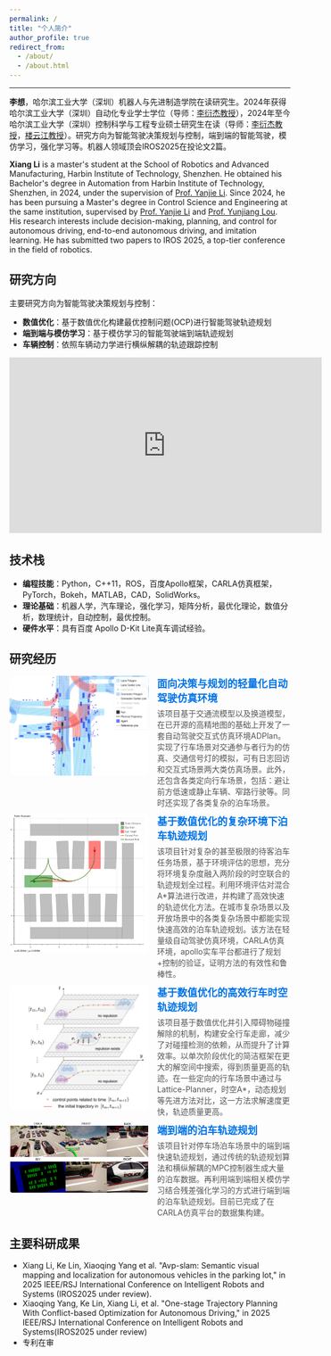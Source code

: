 ```yaml
---
permalink: /
title: "个人简介"
author_profile: true
redirect_from: 
  - /about/
  - /about.html
---
```

---

**李想**，哈尔滨工业大学（深圳）机器人与先进制造学院在读研究生。2024年获得哈尔滨工业大学（深圳）自动化专业学士学位（导师：[李衍杰教授](https://faculty.hitsz.edu.cn/liyanjie)），2024年至今哈尔滨工业大学（深圳）控制科学与工程专业硕士研究生在读（导师：[李衍杰教授](https://faculty.hitsz.edu.cn/liyanjie)，[楼云江教授](https://faculty.hitsz.edu.cn/louyunjiang)）。研究方向为智能驾驶决策规划与控制，端到端的智能驾驶，模仿学习，强化学习等。机器人领域顶会IROS2025在投论文2篇。

**Xiang Li** is a master's student at the School of Robotics and Advanced Manufacturing, Harbin Institute of Technology, Shenzhen. He obtained his Bachelor's degree in Automation from Harbin Institute of Technology, Shenzhen, in 2024, under the supervision of [Prof. Yanjie Li](https://faculty.hitsz.edu.cn/liyanjie). Since 2024, he has been pursuing a Master's degree in Control Science and Engineering at the same institution, supervised by [Prof. Yanjie Li](https://faculty.hitsz.edu.cn/liyanjie) and [Prof. Yunjiang Lou](https://faculty.hitsz.edu.cn/louyunjiang). His research interests include decision-making, planning, and control for autonomous driving, end-to-end autonomous driving, and imitation learning. He has submitted two papers to IROS 2025, a top-tier conference in the field of robotics.

研究方向
--------

主要研究方向为智能驾驶决策规划与控制：

- **数值优化**：基于数值优化构建最优控制问题(OCP)进行智能驾驶轨迹规划
- **端到端与模仿学习**：基于模仿学习的智能驾驶端到端轨迹规划
- **车辆控制**：依照车辆动力学进行横纵解耦的轨迹跟踪控制

<iframe width="560" height="315" src="https://www.youtube.com/embed/mb3_W8PnnWk?si=nrnnzrp5Oo9HtZ1V" title="YouTube video player" frameborder="0" allow="accelerometer; autoplay; clipboard-write; encrypted-media; gyroscope; picture-in-picture; web-share" referrerpolicy="strict-origin-when-cross-origin" allowfullscreen></iframe>

技术栈
------

- **编程技能**：Python，C++11，ROS，百度Apollo框架，CARLA仿真框架，PyTorch，Bokeh，MATLAB，CAD，SolidWorks。
- **理论基础**：机器人学，汽车理论，强化学习，矩阵分析，最优化理论，数值分析，数理统计，自动控制，最优控制。
- **硬件水平**：具有百度 Apollo D-Kit Lite真车调试经验。

研究经历
--------

<div style="display: flex; align-items: flex-start; text-decoration: none; margin-bottom: 10px;">
    <img src='/images/figures/project/simulation/post.jpg' alt="Simulation Project" width="250" style="margin-right: 15px; border-radius: 8px;">
    <div style="display: flex; flex-direction: column;">
        <a href="/project/1-simulaton" style="font-size: 18px; font-weight: bold; text-decoration: none; color: #0073e6;">
            面向决策与规划的轻量化自动驾驶仿真环境
        </a>
        <p style="margin: 5px 0 0; color: #555; font-size: 14px;">
            该项目基于交通流模型以及换道模型，在已开源的高精地图的基础上开发了一套自动驾驶交互式仿真环境ADPlan。实现了行车场景对交通参与者行为的仿真、交通信号灯的模拟，可有日志回访和交互式场景两大类仿真场景。此外，还包含各类定向行车场景，包括：避让前方低速或静止车辆、窄路行驶等。同时还实现了各类复杂的泊车场景。
        </p>
    </div>
</div>

<div style="display: flex; align-items: flex-start; text-decoration: none; margin-bottom: 10px;">
    <img src='/images/figures/project/parking/post.png' alt="Simulation Project" width="250" style="margin-right: 15px; border-radius: 8px;">
    <div style="display: flex; flex-direction: column;">
        <a href="/project/2-parking" style="font-size: 18px; font-weight: bold; text-decoration: none; color: #0073e6;">
            基于数值优化的复杂环境下泊车轨迹规划
        </a>
        <p style="margin: 5px 0 0; color: #555; font-size: 14px;">
            该项目针对复杂的甚至极限的待客泊车任务场景，基于环境评估的思想，充分将环境复杂度融入两阶段的时空联合的轨迹规划全过程。利用环境评估对混合A*算法进行改进，并构建了高效快速的轨迹优化方法。在城市复杂场景以及开放场景中的各类复杂场景中都能实现快速高效的泊车轨迹规划。该方法在轻量级自动驾驶仿真环境，CARLA仿真环境，apollo实车平台都进行了规划+控制的验证，证明方法的有效性和鲁棒性。
        </p>
    </div>
</div>

<div style="display: flex; align-items: flex-start; text-decoration: none; margin-bottom: 10px;">
    <img src='/images/figures/project/driving/post.png' alt="Simulation Project" width="250" style="margin-right: 15px; border-radius: 8px;">
    <div style="display: flex; flex-direction: column;">
        <a href="/project/3-driving" style="font-size: 18px; font-weight: bold; text-decoration: none; color: #0073e6;">
            基于数值优化的高效行车时空轨迹规划
        </a>
        <p style="margin: 5px 0 0; color: #555; font-size: 14px;">
            该项目基于数值优化并引入障碍物碰撞解除的机制，构建安全行车走廊，减少了对碰撞检测的依赖，从而提升了计算效率。以单次阶段优化的简洁框架在更大的解空间中搜索，得到质量更高的轨迹。在一些定向的行车场景中通过与Lattice-Planner，时空A*，动态规划等先进方法对比，这一方法求解速度更快，轨迹质量更高。
        </p>
    </div>
</div>

<div style="display: flex; align-items: flex-start; text-decoration: none; margin-bottom: 10px;">
    <img src='/images/figures/project/e2e/post.png' alt="Simulation Project" width="250" style="margin-right: 15px; border-radius: 8px;">
    <div style="display: flex; flex-direction: column;">
        <a href="/project/4-e2e" style="font-size: 18px; font-weight: bold; text-decoration: none; color: #0073e6;">
            端到端的泊车轨迹规划
        </a>
        <p style="margin: 5px 0 0; color: #555; font-size: 14px;">
            该项目针对停车场泊车场景中的端到端快速轨迹规划，通过传统的轨迹规划算法和横纵解耦的MPC控制器生成大量的泊车数据。再利用端到端相关模仿学习结合残差强化学习的方式进行端到端的泊车轨迹规划。目前已完成了在CARLA仿真平台的数据集构建。
        </p>
    </div>
</div>




主要科研成果
------
- Xiang Li, Ke Lin, Xiaoqing Yang et al. "Avp-slam: Semantic visual mapping and localization for autonomous vehicles in the parking lot," in 2025 IEEE/RSJ International Conference on Intelligent Robots and Systems (IROS2025 under review).
- Xiaoqing Yang, Ke Lin, Xiang Li, et al. "One-stage Trajectory Planning With Conflict-based Optimization for Autonomous Driving," in 2025 IEEE/RSJ International Conference on Intelligent Robots and Systems(IROS2025 under review)
- 专利在审



<!-- **Markdown generator**

The repository includes [a set of Jupyter notebooks](https://github.com/academicpages/academicpages.github.io/tree/master/markdown_generator
) that converts a CSV containing structured data about talks or presentations into individual markdown files that will be properly formatted for the Academic Pages template. The sample CSVs in that directory are the ones I used to create my own personal website at stuartgeiger.com. My usual workflow is that I keep a spreadsheet of my publications and talks, then run the code in these notebooks to generate the markdown files, then commit and push them to the GitHub repository.

How to edit your site's GitHub repository
------
Many people use a git client to create files on their local computer and then push them to GitHub's servers. If you are not familiar with git, you can directly edit these configuration and markdown files directly in the github.com interface. Navigate to a file (like [this one](https://github.com/academicpages/academicpages.github.io/blob/master/_talks/2012-03-01-talk-1.md) and click the pencil icon in the top right of the content preview (to the right of the "Raw | Blame | History" buttons). You can delete a file by clicking the trashcan icon to the right of the pencil icon. You can also create new files or upload files by navigating to a directory and clicking the "Create new file" or "Upload files" buttons. 

Example: editing a markdown file for a talk
![Editing a markdown file for a talk](/images/editing-talk.png)

For more info
------
More info about configuring Academic Pages can be found in [the guide](https://academicpages.github.io/markdown/), the [growing wiki](https://github.com/academicpages/academicpages.github.io/wiki), and you can always [ask a question on GitHub](https://github.com/academicpages/academicpages.github.io/discussions). The [guides for the Minimal Mistakes theme](https://mmistakes.github.io/minimal-mistakes/docs/configuration/) (which this theme was forked from) might also be helpful. -->
